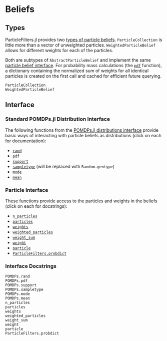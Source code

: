 # Beliefs

## Types

ParticleFilters.jl provides two [types of particle beliefs](#Types-1). `ParticleCollection` is little more than a vector of unweighted particles. `WeightedParticleBelief` allows for different weights for each of the particles.

Both are subtypes of `AbstractParticleBelief` and implement the same [particle belief interface](#Interface-1). For probability mass calculations (the [`pdf`](@ref) function), a dictionary containing the normalized sum of weights for all identical particles is created on the first call and cached for efficient future querying.

```@docs
ParticleCollection
WeightedParticleBelief
```

## Interface

### Standard POMDPs.jl Distribution Interface

The following functions from the [POMDPs.jl distributions interface](http://juliapomdp.github.io/POMDPs.jl/latest/interfaces.html#Distributions-1) provide basic ways of interacting with particle beliefs as distributions (click on each for documentation):

- [`rand`](@ref)
- [`pdf`](@ref)
- [`support`](@ref)
- [`sampletype`](@ref) (will be replaced with `Random.gentype`)
- [`mode`](@ref)
- [`mean`](@ref)

### Particle Interface

These functions provide access to the particles and weights in the beliefs (click on each for docstrings):

- [`n_particles`](@ref)
- [`particles`](@ref)
- [`weights`](@ref)
- [`weighted_particles`](@ref)
- [`weight_sum`](@ref)
- [`weight`](@ref)
- [`particle`](@ref)
- [`ParticleFilters.probdict`](@ref)

### Interface Docstrings

```@docs
POMDPs.rand
POMDPs.pdf
POMDPs.support
POMDPs.sampletype
POMDPs.mode
POMDPs.mean
n_particles
particles
weights
weighted_particles
weight_sum
weight
particle
ParticleFilters.probdict
```


